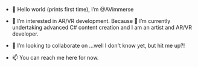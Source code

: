 - 👋 Hello world (prints first time), I’m @AVimmerse

- 👀 I’m interested in AR/VR development.  Because 🌱 I’m currently undertaking advanced C# content creation and I am an artist and AR/VR developer.

- 💞️ I’m looking to collaborate on ...well I don't know yet, but hit me up?!
- 📫 You can reach me here for now.  

<!---
AVimmerse/AVimmerse is a ✨ special ✨ repository because its `README.md` (this file) appears on your GitHub profile.
You can click the Preview link to take a look at your changes.
--->
